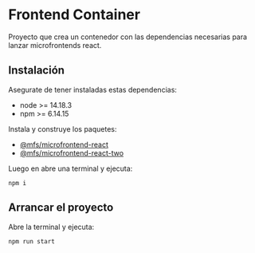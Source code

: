 # Frontend Container

Proyecto que crea un contenedor con las dependencias necesarias para lanzar microfrontends react. 

## Instalación

Asegurate de tener instaladas estas dependencias:

* node >= 14.18.3
* npm >= 6.14.15

Instala y construye los paquetes:

* [@mfs/microfrontend-react](../frontend-react/)
* [@mfs/microfrontend-react-two](../frontend-react-two/)

Luego en abre una terminal y ejecuta:

```
npm i
```

## Arrancar el proyecto

Abre la terminal y ejecuta:

```
npm run start
```
